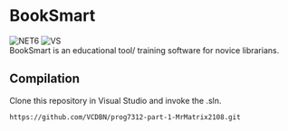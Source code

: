 # BookSmart
![NET6](https://img.shields.io/badge/.NET-6.0-yellow)  ![VS](https://img.shields.io/badge/Visual_Studio_Community_2022-17.7.4-purple)    
BookSmart is an educational tool/ training software for novice librarians.

## Compilation
Clone this repository in Visual Studio and invoke the .sln.  
```
https://github.com/VCDBN/prog7312-part-1-MrMatrix2108.git
```
